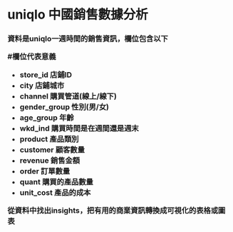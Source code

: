 <h1> uniqlo 中國銷售數據分析  

<h3>資料是uniqlo一週時間的銷售資訊，欄位包含以下  
 
  
#欄位代表意義
* store_id	店鋪ID
* city	店鋪城市
* channel 購買管道(線上/線下)	
* gender_group	性別(男/女)
* age_group	年齡
* wkd_ind	購買時間是在週間還是週末
* product	產品類別
* customer	顧客數量
* revenue	銷售金額
* order	訂單數量
* quant	購買的產品數量
* unit_cost 產品的成本

從資料中找出insights，把有用的商業資訊轉換成可視化的表格或圖表  
 
